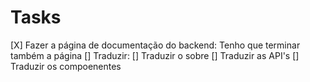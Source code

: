 # Tasks

[X] Fazer a página de documentação do backend:
    Tenho que terminar também a página
[] Traduzir: 
    [] Traduzir o sobre 
    [] Traduzir as API's 
    [] Traduzir os compoenentes
